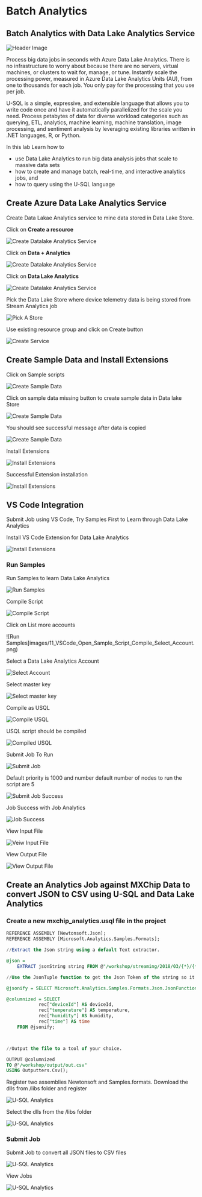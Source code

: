# Batch Analytics

## Batch Analytics with Data Lake Analytics Service

![Header Image](images/datalakeanalytics.png)

Process big data jobs in seconds with Azure Data Lake Analytics. There is no infrastructure to worry about because there are no servers, virtual machines, or clusters to wait for, manage, or tune. Instantly scale the processing power, measured in Azure Data Lake Analytics Units (AU), from one to thousands for each job. You only pay for the processing that you use per job.

U-SQL is a simple, expressive, and extensible language that allows you to write code once and have it automatically parallelized for the scale you need. Process petabytes of data for diverse workload categories such as querying, ETL, analytics, machine learning, machine translation, image processing, and sentiment analysis by leveraging existing libraries written in .NET languages, R, or Python.

In this lab Learn how to 

* use Data Lake Analytics to run big data analysis jobs that scale to massive data sets
* how to create and manage batch, real-time, and interactive analytics jobs, and 
* how to query using the U-SQL language

## Create Azure Data Lake Analytics Service

Create Data Lakae Analytics service to mine data stored in Data Lake Store.

Click on **Create a resource**

![Create Datalake Analytics Service](images/create_resource.png)

Click on **Data + Analytics**

![Create Datalake Analytics Service](images/dataanalytics.png)

Click on **Data Lake Analytics**

![Create Datalake Analytics Service](images/01_Create_Data_Lake_Analytics_Service.png)

Pick the Data Lake Store where device telemetry data is being stored from Stream Analytics job

![Pick A Store](images/02_Create_Data_Lake_Pick_Store.png)

Use existing resource group and click on Create button

![Create Service](images/03_Create_Data_Lake_Analytics_Success.png)

## Create Sample Data and Install Extensions

Click on Sample scripts 

![Create Sample Data](images/04_Create_Data_Lake_Analytics_Sample_Scripts.png)

Click on sample data missing button to create sample data in Data lake Store 

![Create Sample Data](images/05_Create_Data_Lake_Analytics_Sample_Data.png)

You should see successful message after data is copied

![Create Sample Data](images/06_Create_Data_Lake_Analytics_Sample_Data_Successful.png)

Install Extensions

![Install Extensions](images/07_Create_Data_Lake_Analytics_Install_Extensions.png)

Successful Extension installation

![Install Extensions](images/08_Create_Data_Lake_Analytics_Install_Extensions_Success.png)


## VS Code Integration

Submit Job using VS Code, Try Samples First to Learn through Data Lake Analytics

Install VS Code Extension for Data Lake Analytics

![Install Extensions](images/data-lake-tools-for-vscode-extensions.png)

### Run Samples

Run Samples to learn Data Lake Analytics

![Run Samples](images/09_VSCode_Open_Sample_Script.png)

Compile Script

![Compile Script](images/10_VSCode_Open_Sample_Script_Compile.png)

Click on List more accounts

![Run Samples]images/11_VSCode_Open_Sample_Script_Compile_Select_Account.png)

Select a Data Lake Analytics Account

![Select Account](images/12_VSCode_Open_Sample_Script_Compile_Account.png)

Select master key

![Select master key](images/13_VSCode_Open_Sample_Script_Compile_master.png)

Compile as USQL

![Compile USQL](images/14_VSCode_Open_Sample_Script_Compile_usql.png)

USQL script should be compiled

![Compiled USQL](images/15_VSCode_Open_Sample_Script_Compile_submit.png)

Submit Job To Run

![Submit Job](images/16_VSCode_Open_Sample_Script_Submit_Job.png)

Default priority is 1000 and number default number of nodes to run the script are 5

![Submit Job Success](images/17_VSCode_Open_Sample_Script_Submit_Job_success.png)

Job Success with Job Analytics

![Job Success](images/18_VSCode_Open_Sample_Script_Submit_Job_success_portal.png)

View Input File

![Veiw Input File](images/19_VSCode_Open_Sample_Script_Input_Data.png)

View Output File

![View Output File](images/20_VSCode_Open_Sample_Script_Output_Data.png)

## Create an Analytics Job against MXChip Data to convert JSON to CSV using U-SQL and Data Lake Analytics

### Create a new mxchip_analytics.usql file in the project

```sql
REFERENCE ASSEMBLY [Newtonsoft.Json];
REFERENCE ASSEMBLY [Microsoft.Analytics.Samples.Formats]; 

//Extract the Json string using a default Text extractor. 

@json = 
    EXTRACT jsonString string FROM @"/workshop/streaming/2018/03/{*}/{*}.json" USING Extractors.Tsv(quoting:false);

//Use the JsonTuple function to get the Json Token of the string so it can be parsed later with Json .NET functions

@jsonify = SELECT Microsoft.Analytics.Samples.Formats.Json.JsonFunctions.JsonTuple(jsonString) AS rec FROM @json;

@columnized = SELECT 
            rec["deviceId"] AS deviceId,
            rec["temperature"] AS temperature,
            rec["humidity"] AS humidity,
            rec["time"] AS time
    FROM @jsonify;



//Output the file to a tool of your choice.

OUTPUT @columnized
TO @"/workshop/output/out.csv"
USING Outputters.Csv();

```

Register two assemblies Newtonsoft and Samples.formats. Download the dlls from /libs folder and register

![U-SQL Analytics](images/21_Register_Assembly_Command.png)

Select the dlls from the /libs folder

![U-SQL Analytics](images/22_Register_Sample_Formats.png)

### Submit Job

Submit Job to convert all JSON files to CSV files

![U-SQL Analytics](images/23_SubmitJob.png)

View Jobs

![U-SQL Analytics](images/24_Submitted_Jobs.png)
